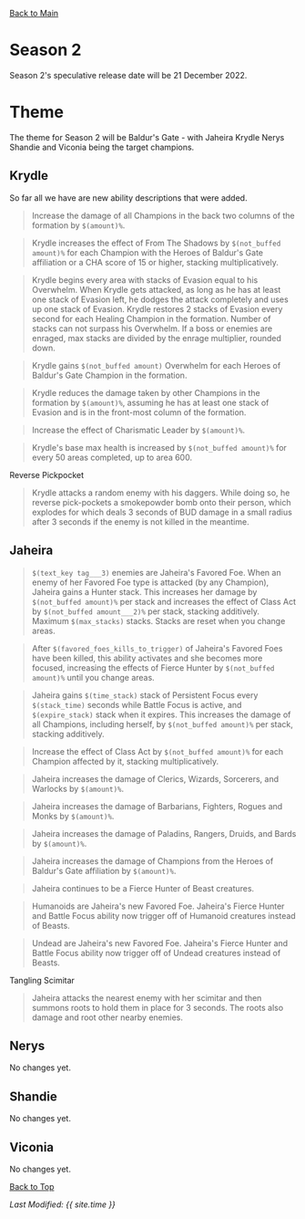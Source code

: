 [Back to Main](index.md)

# Season 2
Season 2's speculative release date will be 21 December 2022.

# Theme
The theme for Season 2 will be Baldur's Gate - with Jaheira Krydle Nerys Shandie and Viconia being the target champions.

## Krydle
So far all we have are new ability descriptions that were added.

> Increase the damage of all Champions in the back two columns of the formation by `$(amount)%`.

> Krydle increases the effect of From The Shadows by `$(not_buffed amount)%` for each Champion with the Heroes of Baldur's Gate affiliation or a CHA score of 15 or higher, stacking multiplicatively.

> Krydle begins every area with stacks of Evasion equal to his Overwhelm. When Krydle gets attacked, as long as he has at least one stack of Evasion left, he dodges the attack completely and uses up one stack of Evasion. Krydle restores 2 stacks of Evasion every second for each Healing Champion in the formation. Number of stacks can not surpass his Overwhelm. If a boss or enemies are enraged, max stacks are divided by the enrage multiplier, rounded down.

> Krydle gains `$(not_buffed amount)` Overwhelm for each Heroes of Baldur's Gate Champion in the formation.

> Krydle reduces the damage taken by other Champions in the formation by `$(amount)%`, assuming he has at least one stack of Evasion and is in the front-most column of the formation.

> Increase the effect of Charismatic Leader by `$(amount)%`.

> Krydle's base max health is increased by `$(not_buffed amount)%` for every 50 areas completed, up to area 600.

Reverse Pickpocket
> Krydle attacks a random enemy with his daggers. While doing so, he reverse pick-pockets a smokepowder bomb onto their person, which explodes for which deals 3 seconds of BUD damage in a small radius after 3 seconds if the enemy is not killed in the meantime.

## Jaheira

> `$(text_key tag___3)` enemies are Jaheira's Favored Foe. When an enemy of her Favored Foe type is attacked (by any Champion), Jaheira gains a Hunter stack. This increases her damage by `$(not_buffed amount)%` per stack and increases the effect of Class Act by `$(not_buffed amount___2)%` per stack, stacking additively. Maximum `$(max_stacks)` stacks. Stacks are reset when you change areas.

> After `$(favored_foes_kills_to_trigger)` of Jaheira's Favored Foes have been killed, this ability activates and she becomes more focused, increasing the effects of Fierce Hunter by `$(not_buffed amount)%` until you change areas.

> Jaheira gains `$(time_stack)` stack of Persistent Focus every `$(stack_time)` seconds while Battle Focus is active, and `$(expire_stack)` stack when it expires. This increases the damage of all Champions, including herself, by `$(not_buffed amount)%` per stack, stacking additively.

> Increase the effect of Class Act by `$(not_buffed amount)%` for each Champion affected by it, stacking multiplicatively.

> Jaheira increases the damage of Clerics, Wizards, Sorcerers, and Warlocks by `$(amount)%`.

> Jaheira increases the damage of Barbarians, Fighters, Rogues and Monks by `$(amount)%`.

> Jaheira increases the damage of Paladins, Rangers, Druids, and Bards by `$(amount)%`.

> Jaheira increases the damage of Champions from the Heroes of Baldur's Gate affiliation by `$(amount)%`.

> Jaheira continues to be a Fierce Hunter of Beast creatures.

> Humanoids are Jaheira's new Favored Foe. Jaheira's Fierce Hunter and Battle Focus ability now trigger off of Humanoid creatures instead of Beasts.

> Undead are Jaheira's new Favored Foe. Jaheira's Fierce Hunter and Battle Focus ability now trigger off of Undead creatures instead of Beasts.

Tangling Scimitar
> Jaheira attacks the nearest enemy with her scimitar and then summons roots to hold them in place for 3 seconds. The roots also damage and root other nearby enemies.

## Nerys
No changes yet.

## Shandie
No changes yet.

## Viconia
No changes yet.

[Back to Top](#top)

*Last Modified: {{ site.time }}*
